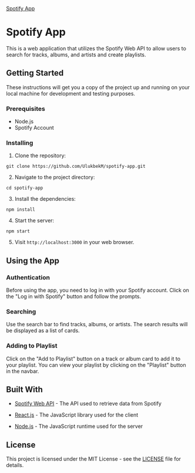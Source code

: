 [Spotify App](https://guessify-ulukbek.vercel.app/)


# Spotify App

This is a web application that utilizes the Spotify Web API to allow users to search for tracks, albums, and artists and create playlists.

## Getting Started

These instructions will get you a copy of the project up and running on your local machine for development and testing purposes.

### Prerequisites

* Node.js
* Spotify Account

### Installing

1. Clone the repository:

```
git clone https://github.com/UlukbekM/spotify-app.git
```

2. Navigate to the project directory:

```
cd spotify-app
```

3. Install the dependencies:

```
npm install
```

4. Start the server:

```
npm start
```

5. Visit `http://localhost:3000` in your web browser.

## Using the App

### Authentication

Before using the app, you need to log in with your Spotify account. Click on the "Log in with Spotify" button and follow the prompts.

### Searching

Use the search bar to find tracks, albums, or artists. The search results will be displayed as a list of cards.

### Adding to Playlist

Click on the "Add to Playlist" button on a track or album card to add it to your playlist. You can view your playlist by clicking on the "Playlist" button in the navbar.

## Built With

* [Spotify Web API](https://developer.spotify.com/documentation/web-api/) - The API used to retrieve data from Spotify

* [React.js](https://reactjs.org/) - The JavaScript library used for the client
* [Node.js](https://nodejs.org/) - The JavaScript runtime used for the server

## License

This project is licensed under the MIT License - see the [LICENSE](LICENSE) file for details.
